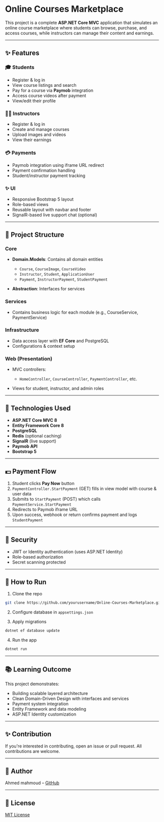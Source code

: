 # Online Courses Marketplace

This project is a complete **ASP.NET Core MVC** application that simulates an online course marketplace where students can browse, purchase, and access courses, while instructors can manage their content and earnings.

---

## ✨ Features

### 🎓 Students

* Register & log in
* View course listings and search
* Pay for a course via **Paymob** integration
* Access course videos after payment
* View/edit their profile

### 👨‍🏫 Instructors

* Register & log in
* Create and manage courses
* Upload images and videos
* View their earnings

### 💳 Payments

* Paymob integration using iframe URL redirect
* Payment confirmation handling
* Student/instructor payment tracking

### ✨ UI

* Responsive Bootstrap 5 layout
* Role-based views
* Reusable layout with navbar and footer
* SignalR-based live support chat (optional)

---

## 🏃 Project Structure

### Core

* **Domain.Models**: Contains all domain entities

  * `Course`, `CourseImage`, `CourseVideo`
  * `Instructor`, `Student`, `ApplicationUser`
  * `Payment`, `InstructorPayment`, `StudentPayment`
* **Abstraction**: Interfaces for services

### Services

* Contains business logic for each module (e.g., CourseService, PaymentService)

### Infrastructure

* Data access layer with **EF Core** and PostgreSQL
* Configurations & context setup

### Web (Presentation)

* MVC controllers:

  * `HomeController`, `CourseController`, `PaymentController`, etc.
* Views for student, instructor, and admin roles

---

## 🚀 Technologies Used

* **ASP.NET Core MVC 8**
* **Entity Framework Core 8**
* **PostgreSQL**
* **Redis** (optional caching)
* **SignalR** (live support)
* **Paymob API**
* **Bootstrap 5**

---

## 💵 Payment Flow

1. Student clicks **Pay Now** button
2. `PaymentController.StartPayment` (GET) fills in view model with course & user data
3. Submits to `StartPayment` (POST) which calls `PaymentService.StartPayment`
4. Redirects to Paymob iframe URL
5. Upon success, webhook or return confirms payment and logs `StudentPayment`

---

## 🚧 Security

* JWT or Identity authentication (uses ASP.NET Identity)
* Role-based authorization
* Secret scanning protected

---

## 🔧 How to Run

1. Clone the repo

```bash
git clone https://github.com/yourusername/Online-Courses-Marketplace.git
```

2. Configure database in `appsettings.json`

3. Apply migrations

```bash
dotnet ef database update
```

4. Run the app

```bash
dotnet run
```

---

## 📚 Learning Outcome

This project demonstrates:

* Building scalable layered architecture
* Clean Domain-Driven Design with interfaces and services
* Payment system integration
* Entity Framework and data modeling
* ASP.NET Identity customization

---

## ✨ Contribution

If you're interested in contributing, open an issue or pull request. All contributions are welcome.

---

## 🎉 Author

Ahmed mahmoud – [GitHub](https://github.com/Ahmedyjnj)

---

## 📍 License

[MIT License](LICENSE)
